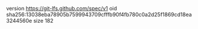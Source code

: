 version https://git-lfs.github.com/spec/v1
oid sha256:13038eba78905b7599943709cfffb90f4fb780c0a2d25f1869cd18ea3244560e
size 182
